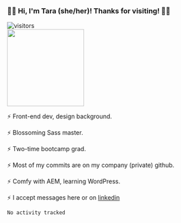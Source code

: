 ### 👋🏾 Hi, I'm Tara (she/her)! Thanks for visiting! 👋🏾
![visitors](https://visitor-badge.glitch.me/badge?page_id=pixelpollux)
<BR>
<img height="180em" src="https://github-readme-stats.vercel.app/api?username=pixelpollux&show_icons=true&hide_border=true&&count_private=true&include_all_commits=true" />

⚡️ Front-end dev, design background.

⚡️ Blossoming Sass master.

⚡️ Two-time bootcamp grad.

⚡️ Most of my commits are on my company (private) github.

⚡️ Comfy with AEM, learning WordPress.

⚡️ I accept messages here or on <a href="https://www.linkedin.com/in/tarajdunmore/">linkedin</a>

<!--START_SECTION:waka-->

```txt
No activity tracked
```

<!--END_SECTION:waka-->

<!--
**pixelpollux/pixelpollux** is a ✨ _special_ ✨ repository because its `README.md` (this file) appears on your GitHub profile.

Here are some ideas to get you started:
- 🔭 I’m currently working on ...
- 👯 I’m looking to collaborate on ...
- 🤔 I’m looking for help with ...
- 💬 Ask me about ...
- 📫 How to reach me: ...
- ⚡ Fun fact: ...
-->

